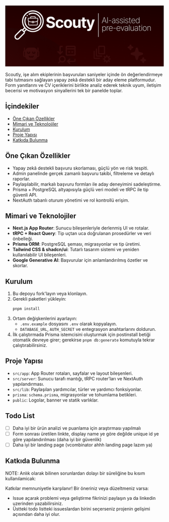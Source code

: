 ![Scoutly Banner](./public/scouty_banner.png)


Scoutly, işe alım ekiplerinin başvuruları saniyeler içinde ön değerlendirmeye tabi tutmasını sağlayan yapay zekâ destekli bir aday eleme platformudur. Form yanıtlarını ve CV içeriklerini birlikte analiz ederek teknik uyum, iletişim becerisi ve motivasyon sinyallerini tek bir panelde toplar.

## İçindekiler
- [Öne Çıkan Özellikler](#öne-çıkan-özellikler)
- [Mimari ve Teknolojiler](#mimari-ve-teknolojiler)
- [Kurulum](#kurulum)
- [Proje Yapısı](#proje-yapısı)
- [Katkıda Bulunma](#katkıda-bulunma)

## Öne Çıkan Özellikler
- Yapay zekâ destekli başvuru skorlaması, güçlü yön ve risk tespiti.
- Admin panelinde gerçek zamanlı başvuru takibi, filtreleme ve detaylı raporlar.
- Paylaşılabilir, markalı başvuru formları ile aday deneyimini sadeleştirme.
- Prisma + PostgreSQL altyapısıyla güçlü veri modeli ve tRPC ile tip güvenli API.
- NextAuth tabanlı oturum yönetimi ve rol kontrollü erişim.

## Mimari ve Teknolojiler
- **Next.js App Router**: Sunucu bileşenleriyle derlenmiş UI ve rotalar.
- **tRPC + React Query**: Tip uçtan uca doğrulanan prosedürler ve veri önbelleği.
- **Prisma ORM**: PostgreSQL şeması, migrasyonlar ve tip üretimi.
- **Tailwind CSS & shadcn/ui**: Tutarlı tasarım sistemi ve yeniden kullanılabilir UI bileşenleri.
- **Google Generative AI**: Başvurular için anlamlandırılmış özetler ve skorlar.

## Kurulum
1. Bu depoyu fork'layın veya klonlayın.
2. Gerekli paketleri yükleyin:
   ```bash
   pnpm install
   ```
3. Ortam değişkenlerini ayarlayın:
   - `.env.example` dosyasını `.env` olarak kopyalayın.
   - `DATABASE_URL`, `AUTH_SECRET` ve entegrasyon anahtarlarını doldurun.
4. İlk çalıştırmada Prisma istemcisini oluşturmak için postinstall betiği otomatik devreye girer; gerekirse `pnpm db:generate` komutuyla tekrar çalıştırabilirsiniz.

## Proje Yapısı
- `src/app`: App Router rotaları, sayfalar ve layout bileşenleri.
- `src/server`: Sunucu tarafı mantığı, tRPC router’ları ve NextAuth yapılandırması.
- `src/lib`: Paylaşılan yardımcılar, türler ve yardımcı fonksiyonlar.
- `prisma`: `schema.prisma`, migrasyonlar ve tohumlama betikleri.
- `public`: Logolar, banner ve statik varlıklar.

## Todo List
- [ ] Daha iyi bir ürün analizi ve puanlama için araştırması yapılmalı
- [ ] Form sonrası üretilen linkte, display name ye göre değilde unique id ye göre yapılandırılması (daha iyi bir güvenlik)
- [ ] Daha iyi bir landing page (vcombinator ahhh landing page lazım ya)

## Katkıda Bulunma
NOTE: Anlık olarak bilinen sorunlardan dolayı bir süreliğine bu kısım kullanılamicak:

Katkılar memnuniyetle karşılanır! Bir öneriniz veya düzeltmeniz varsa:
- Issue açarak problemi veya geliştirme fikrinizi paylaşın ya da linkedin uzerinden yazabilirsiniz.
- Üstteki todo listteki issueslardan birini seçerseniz projenin gelişimi açısından daha iyi olur.
